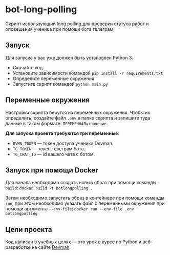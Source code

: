 # bot-long-polling
 
Скрипт использующий long polling для проверки статуса работ и оповещения ученика при помощи бота телеграм.

## Запуск

Для запуска у вас уже должен быть установлен Python 3.

- Скачайте код
- Установите зависимости командой `pip install -r requirements.txt`
- Определите переменные окружения
- Запустите скрипт командой `python main.py`

## Переменные окружения

Настройки скрипта берутся из переменных окружения. Чтобы их определить, создайте файл `.env` в папке скрипта и запишите туда данные в таком формате: `ПЕРЕМЕННАЯ=значение`.

**Для запуска проекта требуются три переменные**:
- `DVMN_TOKEN` — токен доступа ученика Devman.
- `TG_TOKEN` — токен телеграм бота.
- `TG_CHAT_ID` — id вашего чата с ботом.

## Запуск при помощи Docker

Для начала необходимо создать новый образ при помощи команды `build`:
`docker build -t botlongpolling .`

Затем необходимо запустить образ в контейнере при помощи команды `run`, при этом необходимо указать файл с переменными окружения при помощи аргумента `--env-file`:
`docker run --env-file .env botlongpolling`


## Цели проекта

Код написан в учебных целях — это урок в курсе по Python и веб-разработке на сайте [Devman](https://dvmn.org).